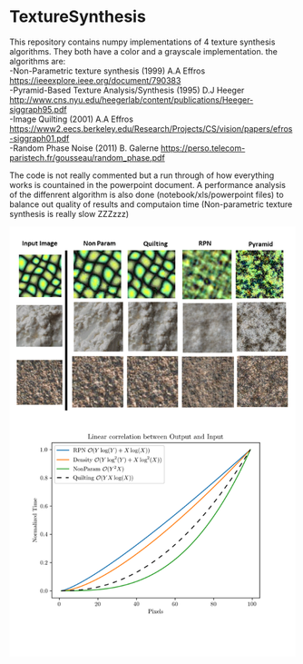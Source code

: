 # TextureSynthesis

This repository contains numpy implementations of 4 texture synthesis algorithms. They both have a color and a grayscale implementation.
the algorithms are:<br />
-Non-Parametric texture synthesis (1999) A.A Effros https://ieeexplore.ieee.org/document/790383 <br />
-Pyramid-Based Texture Analysis/Synthesis (1995) D.J Heeger http://www.cns.nyu.edu/heegerlab/content/publications/Heeger-siggraph95.pdf<br />
-Image Quilting (2001) A.A Effros https://www2.eecs.berkeley.edu/Research/Projects/CS/vision/papers/efros-siggraph01.pdf <br />
-Random Phase Noise (2011) B. Galerne https://perso.telecom-paristech.fr/gousseau/random_phase.pdf <br />

The code is not really commented but a run through of how everything works is countained in the powerpoint document.
A performance analysis of the diffenrent algorithm is also done (notebook/xls/powerpoint files) to balance out quality of results and computaion time (Non-parametric texture synthesis is really slow ZZZzzz)

![Screenshot](Texture.png)
